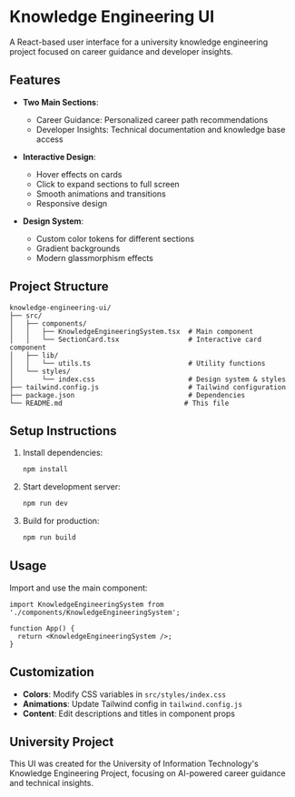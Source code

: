 # Knowledge Engineering UI

A React-based user interface for a university knowledge engineering project focused on career guidance and developer insights.

## Features

- **Two Main Sections**:
  - Career Guidance: Personalized career path recommendations
  - Developer Insights: Technical documentation and knowledge base access

- **Interactive Design**:
  - Hover effects on cards
  - Click to expand sections to full screen
  - Smooth animations and transitions
  - Responsive design

- **Design System**:
  - Custom color tokens for different sections
  - Gradient backgrounds
  - Modern glassmorphism effects

## Project Structure

```
knowledge-engineering-ui/
├── src/
│   ├── components/
│   │   ├── KnowledgeEngineeringSystem.tsx  # Main component
│   │   └── SectionCard.tsx                 # Interactive card component
│   ├── lib/
│   │   └── utils.ts                        # Utility functions
│   └── styles/
│       └── index.css                       # Design system & styles
├── tailwind.config.js                      # Tailwind configuration
├── package.json                            # Dependencies
└── README.md                              # This file
```

## Setup Instructions

1. Install dependencies:
   ```bash
   npm install
   ```

2. Start development server:
   ```bash
   npm run dev
   ```

3. Build for production:
   ```bash
   npm run build
   ```

## Usage

Import and use the main component:

```tsx
import KnowledgeEngineeringSystem from './components/KnowledgeEngineeringSystem';

function App() {
  return <KnowledgeEngineeringSystem />;
}
```

## Customization

- **Colors**: Modify CSS variables in `src/styles/index.css`
- **Animations**: Update Tailwind config in `tailwind.config.js`
- **Content**: Edit descriptions and titles in component props

## University Project

This UI was created for the University of Information Technology's Knowledge Engineering Project, focusing on AI-powered career guidance and technical insights.